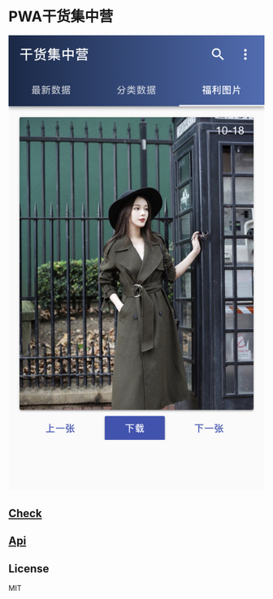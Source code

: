 # PWA干货集中营

![](demo/snip.png)

## [Check](https://github.com/xrr2016/my-gank.io)

## [Api](http://gank.io/api)

## License

MIT
